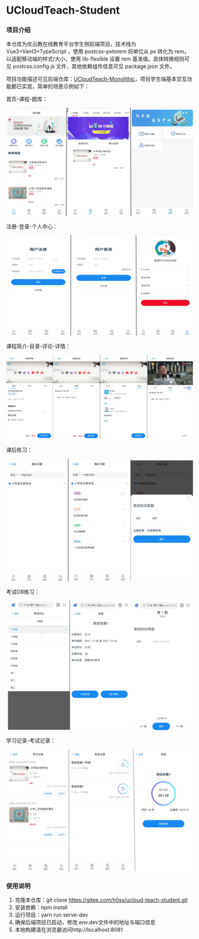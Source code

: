 # UCloudTeach-Student

### 项目介绍
本仓库为优云教在线教育平台学生侧前端项目，技术栈为 Vue3+Vant3+TypeScript ，使用 postcss-pxtorem 将单位从 px 转化为 rem，以适配移动端的样式/大小，使用 lib-flexible 设置 rem 基准值。具体转换规则可见 postcss.config.js 文件，其他依赖组件信息可见 package.json 文件。

项目功能描述可见后端仓库：[UCloudTeach-Monolithic](https://gitee.com/h0ss/ucloud-teach-monolithic)，项目学生端基本交互功能都已实现，简单的场景示例如下：

首页-课程-题库：

![](docs/img/index-course-question.png)



注册-登录-个人中心：

![](docs/img/register-login-home.png)



课程简介-目录-评论-详情：

![](docs/img/info-index-comment-content.png)



课后练习：

![](docs/img/class-question.png)



考试OR练习：

![](docs/img/exam-exercise.png)



学习记录-考试记录：

![](docs/img/record.png)



### 使用说明

1.  克隆本仓库：git clone https://gitee.com/h0ss/ucloud-teach-student.git
2.  安装依赖：npm install
3.  运行项目：yarn run serve-dev
4.  确保后端项目已启动，修改.env.dev文件中的地址与端口信息
5.  本地构建请在浏览器访问http://localhost:8081